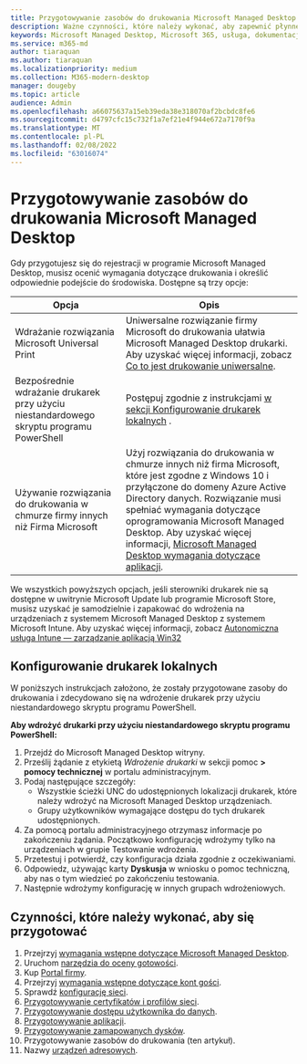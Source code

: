 ```yaml
---
title: Przygotowywanie zasobów do drukowania Microsoft Managed Desktop
description: Ważne czynności, które należy wykonać, aby zapewnić płynne drukowanie
keywords: Microsoft Managed Desktop, Microsoft 365, usługa, dokumentacja
ms.service: m365-md
author: tiaraquan
ms.author: tiaraquan
ms.localizationpriority: medium
ms.collection: M365-modern-desktop
manager: dougeby
ms.topic: article
audience: Admin
ms.openlocfilehash: a66075637a15eb39eda38e318070af2bcbdc8fe6
ms.sourcegitcommit: d4797cfc15c732f1a7ef21e4f944e672a7170f9a
ms.translationtype: MT
ms.contentlocale: pl-PL
ms.lasthandoff: 02/08/2022
ms.locfileid: "63016074"
---
```

# <a name="prepare-printing-resources-for-microsoft-managed-desktop"></a>Przygotowywanie zasobów do drukowania Microsoft Managed Desktop

Gdy przygotujesz się do rejestracji w programie Microsoft Managed Desktop, musisz ocenić wymagania dotyczące drukowania i określić odpowiednie podejście do środowiska. Dostępne są trzy opcje:

| Opcja | Opis |
| ------ | ------ |
| Wdrażanie rozwiązania Microsoft Universal Print | Uniwersalne rozwiązanie firmy Microsoft do drukowania ułatwia Microsoft Managed Desktop drukarki. Aby uzyskać więcej informacji, zobacz [Co to jest drukowanie uniwersalne](/universal-print/fundamentals/universal-print-whatis). |
| Bezpośrednie wdrażanie drukarek przy użyciu niestandardowego skryptu programu PowerShell | Postępuj zgodnie z instrukcjami [w sekcji Konfigurowanie drukarek lokalnych](#set-up-local-printers) . |
| Używanie rozwiązania do drukowania w chmurze firmy innych niż Firma Microsoft | Użyj rozwiązania do drukowania w chmurze innych niż firma Microsoft, które jest zgodne z Windows 10 i przyłączone do domeny Azure Active Directory danych. Rozwiązanie musi spełniać wymagania dotyczące oprogramowania Microsoft Managed Desktop. Aby uzyskać więcej informacji, [Microsoft Managed Desktop wymagania dotyczące aplikacji](../service-description/mmd-app-requirements.md). |

We wszystkich powyższych opcjach, jeśli sterowniki drukarek nie są dostępne w uwitrynie Microsoft Update lub programie Microsoft Store, musisz uzyskać je samodzielnie i zapakować do wdrożenia na urządzeniach z systemem Microsoft Managed Desktop z systemem Microsoft Intune. Aby uzyskać więcej informacji, zobacz [Autonomiczna usługa Intune — zarządzanie aplikacją Win32](/mem/intune/apps/apps-win32-app-management)

## <a name="set-up-local-printers"></a>Konfigurowanie drukarek lokalnych

W poniższych instrukcjach założono, że zostały przygotowane zasoby do drukowania i zdecydowano się na wdrożenie drukarek przy użyciu niestandardowego skryptu programu PowerShell.

**Aby wdrożyć drukarki przy użyciu niestandardowego skryptu programu PowerShell:**

1. Przejdź do Microsoft Managed Desktop witryny.
1. Prześlij żądanie z etykietą *Wdrożenie drukarki* w sekcji pomoc **> pomocy technicznej** w portalu administracyjnym.
1. Podaj następujące szczegóły:
    - Wszystkie ścieżki UNC do udostępnionych lokalizacji drukarek, które należy wdrożyć na Microsoft Managed Desktop urządzeniach.
    - Grupy użytkowników wymagające dostępu do tych drukarek udostępnionych.
1. Za pomocą portalu administracyjnego otrzymasz informacje po zakończeniu żądania. Początkowo konfigurację wdrożymy tylko na urządzeniach w grupie Testowanie wdrożenia.
1. Przetestuj i potwierdź, czy konfiguracja działa zgodnie z oczekiwaniami.
1. Odpowiedz, używając karty **Dyskusja** w wniosku o pomoc techniczną, aby nas o tym wiedzieć po zakończeniu testowania.
1. Następnie wdrożymy konfigurację w innych grupach wdrożeniowych.

## <a name="steps-to-get-ready"></a>Czynności, które należy wykonać, aby się przygotować

1. Przejrzyj [wymagania wstępne dotyczące Microsoft Managed Desktop](prerequisites.md).
1. Uruchom [narzędzia do oceny gotowości](readiness-assessment-tool.md).
1. Kup [Portal firmy](../get-started/company-portal.md).
1. Przejrzyj [wymagania wstępne dotyczące kont gości](guest-accounts.md).
1. Sprawdź [konfigurację sieci](network.md).
1. [Przygotowywanie certyfikatów i profilów sieci](certs-wifi-lan.md).
1. [Przygotowywanie dostępu użytkownika do danych](authentication.md).
1. [Przygotowywanie aplikacji](apps.md).
1. [Przygotowywanie zamapowanych dysków](mapped-drives.md).
1. Przygotowywanie zasobów do drukowania (ten artykuł).
1. Nazwy [urządzeń adresowych](address-device-names.md).
